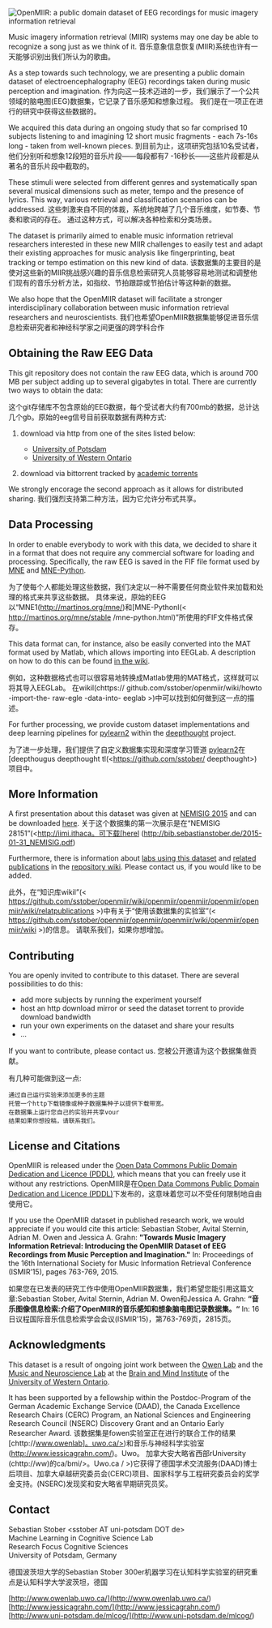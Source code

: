 ![OpenMIIR: a public domain dataset of EEG recordings for music imagery information retrieval](https://raw.githubusercontent.com/sstober/openmiir/master/logo/OpenMIIR-logo_transparent_728x265.png)

Music imagery information retrieval (MIIR) systems may one day be able to recognize a song just as we think of it.
音乐意象信息恢复(MIIR)系统也许有一天能够识别出我们所认为的歌曲。

As a step towards such technology, we are presenting a public domain dataset of electroencephalography (EEG) recordings taken during music perception and imagination.
作为向这一技术迈进的一步，我们展示了一个公共领域的脑电图(EEG)数据集，它记录了音乐感知和想象过程。
我们是在一项正在进行的研究中获得这些数据的。

We acquired this data during an ongoing study that so far comprised 10 subjects listening to and imagining 12 short music fragments - each 7s-16s long - taken from well-known pieces. 
到目前为止，这项研究包括10名受试者，他们分别听和想象12段短的音乐片段——每段都有7 -16秒长——这些片段都是从著名的音乐片段中截取的。

These stimuli were selected from different genres and systematically span several musical dimensions such as meter, tempo and the presence of lyrics.
This way, various retrieval and classification scenarios can be addressed.
这些刺激来自不同的体裁，系统地跨越了几个音乐维度，如节奏、节奏和歌词的存在。
通过这种方式，可以解决各种检索和分类场景。

The dataset is primarily aimed to enable music information retrieval researchers interested in these new MIIR challenges to easily test and adapt their existing approaches for music analysis like fingerprinting, beat tracking or tempo estimation on this new kind of data.
该数据集的主要目的是使对这些新的MIIR挑战感兴趣的音乐信息检索研究人员能够容易地测试和调整他们现有的音乐分析方法，如指纹、节拍跟踪或节拍估计等这种新的数据。

We also hope that the OpenMIIR dataset will facilitate a stronger interdisciplinary collaboration between music information retrieval researchers and neuroscientists.
我们也希望OpenMIIR数据集能够促进音乐信息检索研究者和神经科学家之间更强的跨学科合作




## Obtaining the Raw EEG Data

This git repository does not contain the raw EEG data, which is around 700 MB per subject adding up to several gigabytes in total. There are currently two ways to obtain the data:

这个git存储库不包含原始的EEG数据，每个受试者大约有700mb的数据，总计达几个gb。原始的eeg信号目前获取数据有两种方式:

1. download via http from one of the sites listed below:
	- [University of Potsdam](http://www.ling.uni-potsdam.de/mlcog/OpenMIIR-RawEEG_v1/)
	- [University of Western Ontario](<http://bmi.ssc.uwo.ca/OpenMIIR-RawEEG_v1/>)

2. download via bittorrent tracked by [academic torrents](<http://academictorrents.com/details/c18c04a9f18ff7d133421012978c4a92f57f6b9c>)

We strongly encorage the second approach as it allows for distributed sharing.
我们强烈支持第二种方法，因为它允许分布式共享。


## Data Processing

In order to enable everybody to work with this data, we decided to share it in a format that does not require any commercial software for loading and processing. Specifically, the raw EEG is saved in the FIF file format used by [MNE](<http://martinos.org/mne/>) and [MNE-Python](<http://martinos.org/mne/stable/mne-python.html>). 

为了使每个人都能处理这些数据，我们决定以一种不需要任何商业软件来加载和处理的格式来共享这些数据。
具体来说，原始的EEG以“MNE1(<http://martinos.org/mne/>)和[MNE-Pythonl(< http://martinos.org/mne/stable /mne-python.html)”所使用的FIF文件格式保存。

This data format can, for instance, also be easily converted into the MAT format used by Matlab, which allows importing into EEGLab. A description on how to do this can be found [in the wiki](<https://github.com/sstober/openmiir/wiki/How-to-import-the-raw-EEG-data-into-EEGLab>).

例如，这种数据格式也可以很容易地转换成Matlab使用的MAT格式，这样就可以将其导入EEGLab。
在wikil(chttps:// github.com/sstober/openmiir/wiki/howto -import-the- raw-egle -data-into- eeglab >)中可以找到如何做到这一点的描述。

For further processing, we provide custom dataset implementations and deep learning pipelines for [pylearn2](<https://github.com/lisa-lab/pylearn2>) within the [deepthought](<https://github.com/sstober/deepthought>) project. 

为了进一步处理，我们提供了自定义数据集实现和深度学习管道
[pylearn2](chttps://github.com/lisa-lab/pvlearn2>)在[deepthougus deepthought tl(<https://github.com/sstober/ deepthought>)项目中。

## More Information

A first presentation about this dataset was given at [NEMISIG 2015](<http://jimi.ithaca.edu/nemisig/>) and can be downloaded [here](<http://bib.sebastianstober.de/2015-01-31_NEMISIG.pdf>).
关于这个数据集的第一次展示是在“NEMISIG 28151”(<http://iimi.ithaca。可下载[herel (<http://bib.sebastianstober.de/2015-01-31_NEMISIG.pdf>)


Furthermore, there is information about [labs using this dataset](<https://github.com/sstober/openmiir/wiki/Labs-using-this-Dataset>) and [related publications](<https://github.com/sstober/openmiir/wiki/Related-Publications>) in the [repository wiki](<https://github.com/sstober/openmiir/wiki>). Please contact us, if you would like to be added.

此外，在“知识库wikil”(< https://github.com/sstober/openmiir/wiki/openmiir/openmiir/openmiir/openmiir/wiki/relatpublications >)中有关于“使用该数据集的实验室”(< https://github.com/sstober/openmiir/openmiir/openmiir/wiki/openmiir/openmiir/wiki >)的信息。
请联系我们，如果你想增加。

## Contributing

You are openly invited to contribute to this dataset. There are several possibilities to do this:

- add more subjects by running the experiment yourself
- host an http download mirror or seed the dataset torrent to provide download bandwidth
- run your own experiments on the dataset and share your results
- ...

If you want to contribute, please contact us.
您被公开邀请为这个数据集做贡献。

有几种可能做到这一点:

	通过自己运行实验来添加更多的主题
	托管一个http下载镜像或种子数据集种子以提供下载带宽。
	在数据集上运行您自己的实验并共享vour
	结果如果你想投稿，请联系我们。

## License and Citations

OpenMIIR is released under the [Open Data Commons Public Domain Dedication and Licence (PDDL)](<http://opendatacommons.org/licenses/pddl/1-0/>), which means that you can freely use it without any restrictions.
OpenMIIR是在[Open Data Commons Public Domain Dedication and Licence (PDDL)](<http://opendatacommons.org/ licenses/pdd1/1-8/>)下发布的，这意味着您可以不受任何限制地自由使用它。

If you use the OpenMIIR dataset in published research work, we would appreciate if you would cite this article: 
Sebastian Stober, Avital Sternin, Adrian M. Owen and Jessica A. Grahn: **"Towards Music Imagery Information Retrieval: Introducing the OpenMIIR Dataset of EEG Recordings from Music Perception and Imagination."** In: Proceedings of the 16th International Society for Music Information Retrieval Conference (ISMIR’15), pages 763-769, 2015. 

如果您在已发表的研究工作中使用OpenMIIR数据集，我们希望您能引用这篇文章:Sebastian Stober, Avital Sternin, Adrian M. Owen和Jessica A. Grahn: **“音乐图像信息检索:介绍了OpenMIIR的音乐感知和想象脑电图记录数据集。“** In: 16日议程国际音乐信息检索学会会议(ISMIR'15)，第763-769页，2815页。


## Acknowledgments

This dataset is a result of ongoing joint work between the [Owen Lab](<http://www.owenlab.uwo.ca/>) and the [Music and Neuroscience Lab](<http://www.jessicagrahn.com/>) at the [Brain and Mind Institute](<http://www.uwo.ca/bmi/>) of the [University of Western Ontario](<http://www.uwo.ca/>).


It has been supported by a fellowship within the Postdoc-Program of the German Academic Exchange Service (DAAD), the Canada Excellence Research Chairs (CERC) Program, an National Sciences and Engineering Research Council (NSERC) Discovery Grant and an Ontario Early Researcher Award.
该数据集是fowen实验室正在进行的联合工作的结果[chttp://www.owenlab]。uwo.ca/>)和音乐与神经科学实验室(<http://www.iessicagrahn.com/>)。Uwo。
加拿大安大略省西部rUniversity (chttp://ww)的ca/bmi/>。Uwo.ca / >)它获得了德国学术交流服务(DAAD)博士后项目、加拿大卓越研究委员会(CERC)项目、国家科学与工程研究委员会的奖学金支持。(NSERC)发现奖和安大略省早期研究员奖。

## Contact

Sebastian Stober \<sstober AT uni-potsdam DOT de\>  
Machine Learning in Cognitive Science Lab  
Research Focus Cognitive Sciences  
University of Potsdam, Germany  

德国波茨坦大学的Sebastian Stober <sstober >300er机器学习在认知科学实验室的研究重点是认知科学大学波茨坦，德国


[http://www.owenlab.uwo.ca/](<http://www.owenlab.uwo.ca/>)  
[http://www.jessicagrahn.com/](<http://www.jessicagrahn.com/>)  
[http://www.uni-potsdam.de/mlcog/](<http://www.uni-potsdam.de/mlcog/>)  
